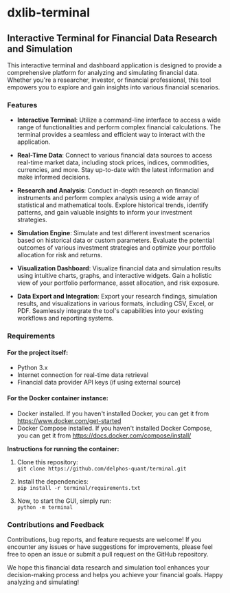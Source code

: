 # dxlib-terminal
## Interactive Terminal for Financial Data Research and Simulation
This interactive terminal and dashboard application is designed to provide a comprehensive platform for analyzing and simulating financial data. Whether you're a researcher, investor, or financial professional, this tool empowers you to explore and gain insights into various financial scenarios.

### Features
* **Interactive Terminal**: Utilize a command-line interface to access a wide range of functionalities and perform complex financial calculations. The terminal provides a seamless and efficient way to interact with the application.

* **Real-Time Data**: Connect to various financial data sources to access real-time market data, including stock prices, indices, commodities, currencies, and more. Stay up-to-date with the latest information and make informed decisions.

* **Research and Analysis**: Conduct in-depth research on financial instruments and perform complex analysis using a wide array of statistical and mathematical tools. Explore historical trends, identify patterns, and gain valuable insights to inform your investment strategies.

* **Simulation Engine**: Simulate and test different investment scenarios based on historical data or custom parameters. Evaluate the potential outcomes of various investment strategies and optimize your portfolio allocation for risk and returns.

* **Visualization Dashboard**: Visualize financial data and simulation results using intuitive charts, graphs, and interactive widgets. Gain a holistic view of your portfolio performance, asset allocation, and risk exposure.

* **Data Export and Integration**: Export your research findings, simulation results, and visualizations in various formats, including CSV, Excel, or PDF. Seamlessly integrate the tool's capabilities into your existing workflows and reporting systems.


### Requirements

#### For the project itself:

* Python 3.x
* Internet connection for real-time data retrieval
* Financial data provider API keys (if using external source)

#### For the Docker container instance:

* Docker installed. If you haven't installed Docker, you can get it from https://www.docker.com/get-started
* Docker Compose installed. If you haven't installed Docker Compose, you can get it from https://docs.docker.com/compose/install/

**Instructions for running the container:**
1. Clone this repository:\
``git clone https://github.com/delphos-quant/terminal.git``

2. Install the dependencies:\
``pip install -r terminal/requirements.txt``
3. Now, to start the GUI, simply run:\
``python -m terminal``

### Contributions and Feedback
Contributions, bug reports, and feature requests are welcome! If you encounter any issues or have suggestions for improvements, please feel free to open an issue or submit a pull request on the GitHub repository.

We hope this financial data research and simulation tool enhances your decision-making process and helps you achieve your financial goals. Happy analyzing and simulating!

